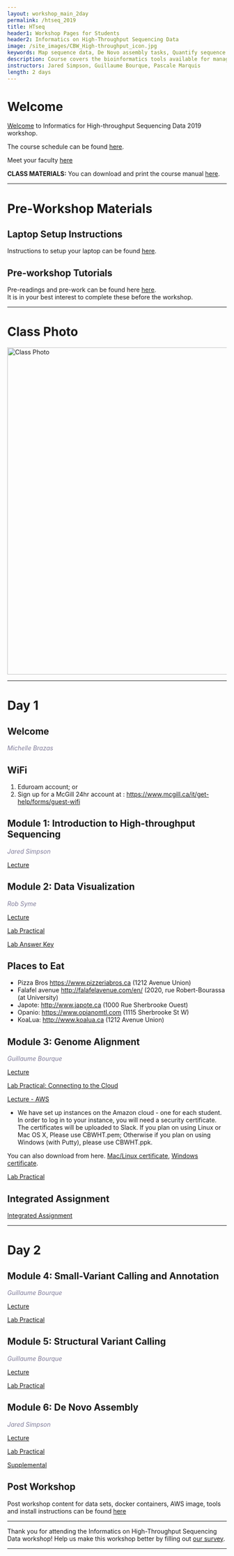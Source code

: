 ```yaml
---
layout: workshop_main_2day
permalink: /htseq_2019
title: HTseq
header1: Workshop Pages for Students
header2: Informatics on High-Throughput Sequencing Data
image: /site_images/CBW_High-throughput_icon.jpg
keywords: Map sequence data, De Novo assembly tasks, Quantify sequence data
description: Course covers the bioinformatics tools available for managing and interpreting high-throughput sequencing data, where the focus is on Illumina reads although information is applicable to all sequencer reads. 
instructors: Jared Simpson, Guillaume Bourque, Pascale Marquis
length: 2 days
---
```


# Welcome <a id="welcome"></a>

[Welcome](https://drive.google.com/a/bioinformatics.ca/file/d/11ycZOIktKiIMcSiXRPhgIOnYfMw5GPga/view?usp=sharing) to Informatics for High-throughput Sequencing Data 2019 workshop.  

The course schedule can be found [here](https://bioinformaticsdotca.github.io/htseq_2019_schedule).

Meet your faculty [here](https://drive.google.com/a/bioinformatics.ca/file/d/1vUEx9XPRKPTOrenb_6dfsbsa_j_c5XcS/view?usp=sharing)

**CLASS MATERIALS:** You can download and print the course manual [here](https://drive.google.com/a/bioinformatics.ca/file/d/1blBOuv5Ssh6NumkLdXUEzFGMUom11KgY/view?usp=sharing).  

***

# Pre-Workshop Materials <a id="preworkshop"></a>

## Laptop Setup Instructions

Instructions to setup your laptop can be found [here](https://bioinformaticsdotca.github.io/htseq_2019_installation).

## Pre-workshop Tutorials

Pre-readings and pre-work can be found here [here](https://bioinformaticsdotca.github.io/htseq_2019_prework).  
It is in your best interest to complete these before the workshop.

***

# Class Photo
 
<img src="https://github.com/bioinformaticsdotca/HTseq_2019/blob/master/ClassPhoto_HTseq2019_v2.jpg?raw=true" alt="Class Photo" width="750" />

***

# Day 1 <a id="day1"></a>

## Welcome

*<font color="#827e9c">Michelle Brazas</font>*

## WiFi  

1) Eduroam account; or    
2) Sign up for a McGill 24hr account at : https://www.mcgill.ca/it/get-help/forms/guest-wifi   

## Module 1: Introduction to High-throughput Sequencing

*<font color="#827e9c">Jared Simpson</font>* 

[Lecture](https://drive.google.com/a/bioinformatics.ca/file/d/1c9GhQEzqpxhpEg7FMjI3uG7H-s9Zf-P3/view?usp=sharing)

## Module 2: Data Visualization

*<font color="#827e9c">Rob Syme</font>* 

[Lecture](https://drive.google.com/a/bioinformatics.ca/file/d/1Hy8x5ZexnP9Wvri0vGZzHLLRiIrXU8Ia/view?usp=sharing)

[Lab Practical](https://bioinformaticsdotca.github.io/htseq_2019_module2_lab)

[Lab Answer Key](https://bioinformaticsdotca.github.io/htseq_2019_module2_lab_answers)   

## Places to Eat

- Pizza Bros https://www.pizzeriabros.ca (1212 Avenue Union)   
- Falafel avenue http://falafelavenue.com/en/ (2020, rue Robert-Bourassa (at University)   
- Japote: http://www.japote.ca (1000 Rue Sherbrooke Ouest)   
- Opanio: https://www.opianomtl.com (1115 Sherbrooke St W)   
- KoaLua: http://www.koalua.ca (1212 Avenue Union)   

## Module 3: Genome Alignment

*<font color="#827e9c">Guillaume Bourque</font>* 

[Lecture](https://drive.google.com/a/bioinformatics.ca/file/d/1APBQV9SvvU2PUiNS3o4tEBz9DAeuHNmB/view?usp=sharing)

[Lab Practical: Connecting to the Cloud](http://bioinformaticsdotca.github.io/AWS_setup)

[Lecture - AWS](https://drive.google.com/a/bioinformatics.ca/file/d/18avla7ZXf7j4zBvKYjoYiZnuf7kbPzeP/view?usp=sharing)  

* We have set up instances on the Amazon cloud - one for each student. In order to log in to your instance, you will need a security certificate. The certificates will be uploaded to Slack. If you plan on using Linux or Mac OS X, Please use CBWHT.pem; Otherwise if you plan on using Windows (with Putty), please use CBWHT.ppk.

You can also download from here. [Mac/Linux certificate](http://ht.oicrcbw.ca/private/CBWHT.pem), [Windows certificate](http://ht.oicrcbw.ca/private/CBWHT.ppk).

[Lab Practical](https://bioinformaticsdotca.github.io/htseq_2019_module3_lab)  

## Integrated Assignment

[Integrated Assignment](https://bioinformaticsdotca.github.io/htseq_2019_IA)    

***

# Day 2 <a id="day2"></a>

## Module 4: Small-Variant Calling and Annotation

*<font color="#827e9c">Guillaume Bourque</font>* 

[Lecture](https://drive.google.com/a/bioinformatics.ca/file/d/100_N2hRYbybxPx_HX7KFMvU8N7s3OfRd/view?usp=sharing)

[Lab Practical](https://bioinformaticsdotca.github.io/htseq_2019_module4_lab)  

## Module 5: Structural Variant Calling

*<font color="#827e9c">Guillaume Bourque</font>* 

[Lecture](https://drive.google.com/a/bioinformatics.ca/file/d/1foZ4PoOeID9JCCnIQhgEhsCVcKyIHZu2/view?usp=sharing)

[Lab Practical](https://bioinformaticsdotca.github.io/htseq_2019_module5_lab)  

## Module 6: De Novo Assembly

*<font color="#827e9c">Jared Simpson</font>* 

[Lecture](https://drive.google.com/a/bioinformatics.ca/file/d/1_WWMbe_0s328OJ1ZPEZSs6l3-NyhgBxB/view?usp=sharing)

[Lab Practical](https://bioinformaticsdotca.github.io/htseq_2019_module6_lab)

[Supplemental](https://bioinformaticsdotca.github.io/htseq_2019_module6_lab_supplement)

## Post Workshop 

Post workshop content for data sets, docker containers, AWS image, tools and install instructions can be found [here](https://bioinformaticsdotca.github.io/htseq_2019_post-workshop)  

***

Thank you for attending the Informatics on High-Throughput Sequencing Data workshop! Help us make this workshop better by filling out [our survey]().

***



  
  
